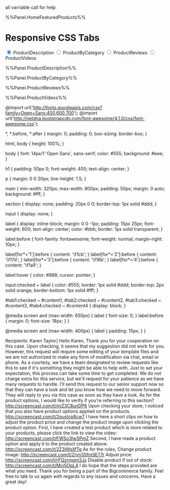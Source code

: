 
all varriable call for help

%%Panel.HomeFeaturedProducts%%





<h1>Responsive CSS Tabs</h1>

<main>
  
  <input id="tab1" type="radio" name="tabs" checked>
  <label for="tab1">ProductDescription</label>
    
  <input id="tab2" type="radio" name="tabs">
  <label for="tab2">ProductByCategory</label>
    
  <input id="tab3" type="radio" name="tabs">
  <label for="tab3">ProductReviews</label>
    
  <input id="tab4" type="radio" name="tabs">
  <label for="tab4">ProductVideos</label>
    
  <section id="content1">
    <p>
      %%Panel.ProductDescription%%
    </p>
  </section>
    
  <section id="content2">
    <p>
      %%Panel.ProductByCategory%%
    </p>
  </section>
    
  <section id="content3">
    <p>
      %%Panel.ProductReviews%%
    </p>
  </section>
    
  <section id="content4">
    <p>
      %%Panel.ProductVideos%%
    </p>
  </section>
    
</main>

@import url('http://fonts.googleapis.com/css?family=Open+Sans:400,600,700');
@import url('http://netdna.bootstrapcdn.com/font-awesome/4.1.0/css/font-awesome.css');

*, *:before, *:after {
  margin: 0;
  padding: 0;
  box-sizing: border-box;
}

html, body {
  height: 100%;
}

body {
  font: 14px/1 'Open Sans', sans-serif;
  color: #555;
  background: #eee;
}

h1 {
  padding: 50px 0;
  font-weight: 400;
  text-align: center;
}

p {
  margin: 0 0 20px;
  line-height: 1.5;
}

main {
  min-width: 320px;
  max-width: 800px;
  padding: 50px;
  margin: 0 auto;
  background: #fff;
}

section {
  display: none;
  padding: 20px 0 0;
  border-top: 1px solid #ddd;
}

input {
  display: none;
}

label {
  display: inline-block;
  margin: 0 0 -1px;
  padding: 15px 25px;
  font-weight: 600;
  text-align: center;
  color: #bbb;
  border: 1px solid transparent;
}

label:before {
  font-family: fontawesome;
  font-weight: normal;
  margin-right: 10px;
}

label[for*='1']:before { content: '\f1cb'; }
label[for*='2']:before { content: '\f17d'; }
label[for*='3']:before { content: '\f16b'; }
label[for*='4']:before { content: '\f1a9'; }

label:hover {
  color: #888;
  cursor: pointer;
}

input:checked + label {
  color: #555;
  border: 1px solid #ddd;
  border-top: 2px solid orange;
  border-bottom: 1px solid #fff;
}

#tab1:checked ~ #content1,
#tab2:checked ~ #content2,
#tab3:checked ~ #content3,
#tab4:checked ~ #content4 {
  display: block;
}

@media screen and (max-width: 650px) {
  label {
    font-size: 0;
  }
  label:before {
    margin: 0;
    font-size: 18px;
  }
}

@media screen and (max-width: 400px) {
  label {
    padding: 15px;
  }
}

Recipients: Karen Taylor] Hello Karen, Thank you for your cooperation on this case. Upon checking, it seems that my suggestion did not work for you. However, this request will require some editing of your template files and we are not authorized to make any form of modification via chat, email or phone. As a courtesy, we have a team designated to review requests like this to see if it's something they might be able to help with. Just to set your expectation, this process can take some time to get completed. We do not charge extra for this service, but we'll request for your patience as we have many requests to handle. I'll send this request to our senior support now so that they can have a look and let you know how we need to move forward. They will reply to you via this case as soon as they have a look. As for the product options, I would like to verify if you're referring to this section? http://screencast.com/t/miZ3C8unDP6 Upon checking your store, I noticed that you also have product options applied on the products. http://screencast.com/t/2quslcp8cw7 I have here a short clips on how to adjust the product price and change the product image upon clicking the product option. First, I have created a test product which is more related to your products, please click the link to view the video: http://screencast.com/t/FWSo3lwSPmZ Second, I have made a product option and apply it to the product created above. http://screencast.com/t/2Z3IWsIlfTg As for the rules, Change product image: http://screencast.com/t/Znm3SfmSE77r Adjust price: http://screencast.com/t/rFQzrmqm3Js Disable product if out of stock: http://screencast.com/t/Mcj5OpL4 I do hope that the steps provided are what you need. Thank you for being a part of the Bigcommerce family. Feel free to talk to us again with regards to any issues and concerns. Have a great day!
